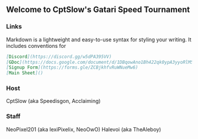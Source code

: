 ## Welcome to CptSlow's Gatari Speed Tournament

### Links

Markdown is a lightweight and easy-to-use syntax for styling your writing. It includes conventions for

```markdown
[Discord](https://discord.gg/w5dPA395VV)
[GDoc](https://docs.google.com/document/d/1DBqowAno1Bh422qk0ypA3yyoRlM5CK_cW9gCq-22ees/edit?usp=sharing)
[Signup Form](https://forms.gle/ZCBjkhfvRuWNueMw6)
[Main Sheet]()
```
### Host
CptSlow (aka Speedisgon, Acclaiming)

### Staff
NeoPixel201 (aka lexiPixelix, NeoOwO)
Halevoi (aka TheAleboy)
